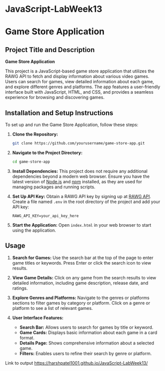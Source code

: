 # JavaScript-LabWeek13

# Game Store Application

## Project Title and Description

**Game Store Application**

This project is a JavaScript-based game store application that utilizes the RAWG API to fetch and display information about various video games. Users can search for games, view detailed information about each game, and explore different genres and platforms. The app features a user-friendly interface built with JavaScript, HTML, and CSS, and provides a seamless experience for browsing and discovering games.

## Installation and Setup Instructions

To set up and run the Game Store Application, follow these steps:

1. **Clone the Repository:**
   ```bash
   git clone https://github.com/yourusername/game-store-app.git
   ```

2. **Navigate to the Project Directory:**
   ```bash
   cd game-store-app
   ```

3. **Install Dependencies:**
   This project does not require any additional dependencies beyond a modern web browser. Ensure you have the latest version of [Node.js](https://nodejs.org/) and [npm](https://www.npmjs.com/) installed, as they are used for managing packages and running scripts.

4. **Set Up API Key:**
   Obtain a RAWG API key by signing up at [RAWG API](https://rawg.io/apidocs). Create a file named `.env` in the root directory of the project and add your API key:
   ```
   RAWG_API_KEY=your_api_key_here
   ```

5. **Start the Application:**
   Open `index.html` in your web browser to start using the application.

## Usage

1. **Search for Games:**
   Use the search bar at the top of the page to enter game titles or keywords. Press Enter or click the search icon to view results.

2. **View Game Details:**
   Click on any game from the search results to view detailed information, including game description, release date, and ratings.

3. **Explore Genres and Platforms:**
   Navigate to the genres or platforms sections to filter games by category or platform. Click on a genre or platform to see a list of relevant games.

4. **User Interface Features:**
   - **Search Bar:** Allows users to search for games by title or keyword.
   - **Game Cards:** Displays basic information about each game in a card format.
   - **Details Page:** Shows comprehensive information about a selected game.
   - **Filters:** Enables users to refine their search by genre or platform.

Link to output https://harshpatel1001.github.io/JavaScript-LabWeek13/
